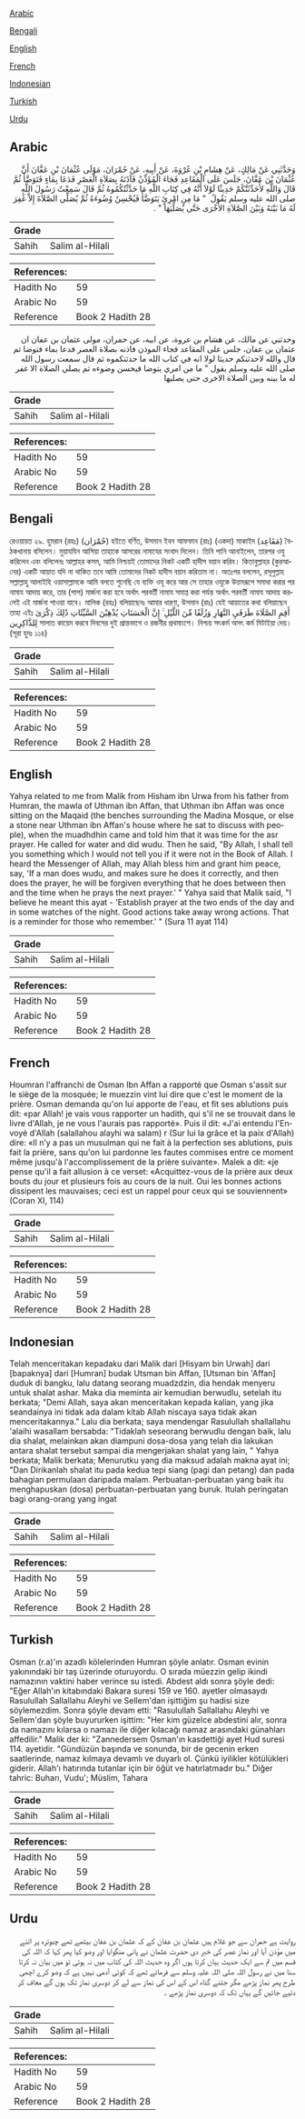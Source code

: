 [Arabic](#arabic)

[Bengali](#bengali)

[English](#english)

[French](#french)

[Indonesian](#indonesian)

[Turkish](#turkish)

[Urdu](#urdu)

## Arabic


<div dir="rtl" lang="ar" style={{fontSize:'larger',backgroundColor:'#f8f9fa',padding:20}}>
وَحَدَّثَنِي عَنْ مَالِكٍ، عَنْ هِشَامِ بْنِ عُرْوَةَ، عَنْ أَبِيهِ، عَنْ حُمْرَانَ، مَوْلَى عُثْمَانَ بْنِ عَفَّانَ أَنَّ عُثْمَانَ بْنَ عَفَّانَ، جَلَسَ عَلَى الْمَقَاعِدِ فَجَاءَ الْمُؤَذِّنُ فَآذَنَهُ بِصَلاَةِ الْعَصْرِ فَدَعَا بِمَاءٍ فَتَوَضَّأَ ثُمَّ قَالَ وَاللَّهِ لأُحَدِّثَنَّكُمْ حَدِيثًا لَوْلاَ أَنَّهُ فِي كِتَابِ اللَّهِ مَا حَدَّثْتُكُمُوهُ ثُمَّ قَالَ سَمِعْتُ رَسُولَ اللَّهِ صلى الله عليه وسلم يَقُولُ ‏ "‏ مَا مِنِ امْرِئٍ يَتَوَضَّأُ فَيُحْسِنُ وُضُوءَهُ ثُمَّ يُصَلِّي الصَّلاَةَ إِلاَّ غُفِرَ لَهُ مَا بَيْنَهُ وَبَيْنَ الصَّلاَةِ الأُخْرَى حَتَّى يُصَلِّيَهَا ‏"‏ ‏.‏
</div>
<div style={{backgroundColor:'#f8f9fa',padding:20, marginBottom: 10}}><table> <thead> <tr> <th>Grade</th> <th></th> </tr> </thead> <tbody> <tr><td>Sahih</td><td>Salim al-Hilali</td></tr></tbody></table><table> <thead> <tr> <th>References:</th> <th></th> </tr> </thead> <tbody><tr><td>Hadith No</td><td>59</td></tr><tr><td>Arabic No</td><td>59</td></tr><tr><td>Reference</td><td>Book 2 Hadith 28</td></tr></tbody></table></div>


<div dir="rtl" lang="ar" style={{fontSize:'larger',backgroundColor:'#f8f9fa',padding:20}}>
وحدثني عن مالك، عن هشام بن عروة، عن ابيه، عن حمران، مولى عثمان بن عفان ان عثمان بن عفان، جلس على المقاعد فجاء الموذن فاذنه بصلاة العصر فدعا بماء فتوضا ثم قال والله لاحدثنكم حديثا لولا انه في كتاب الله ما حدثتكموه ثم قال سمعت رسول الله صلى الله عليه وسلم يقول " ما من امري يتوضا فيحسن وضوءه ثم يصلي الصلاة الا غفر له ما بينه وبين الصلاة الاخرى حتى يصليها
</div>
<div style={{backgroundColor:'#f8f9fa',padding:20, marginBottom: 10}}><table> <thead> <tr> <th>Grade</th> <th></th> </tr> </thead> <tbody> <tr><td>Sahih</td><td>Salim al-Hilali</td></tr></tbody></table><table> <thead> <tr> <th>References:</th> <th></th> </tr> </thead> <tbody><tr><td>Hadith No</td><td>59</td></tr><tr><td>Arabic No</td><td>59</td></tr><tr><td>Reference</td><td>Book 2 Hadith 28</td></tr></tbody></table></div>

## Bengali


<div dir="ltr" lang="bn" style={{fontSize:'larger',backgroundColor:'#f8f9fa',padding:20}}>
রেওয়ায়ত ২৯. হুমরান (রহঃ) (حُمْرَان) হইতে বর্ণিত, উসমান ইবন আফফান (রাঃ) (একদা) মাকাইদ (مَقَاعِد) বৈঠকখানায় বসিলেন। মুয়াযযিন আসিয়া তাহাকে আসরের নামাযের সংবাদ দিলেন। তিনি পানি আনাইলেন, তারপর ওযু করিলেন এবং বলিলেনঃ আল্লাহর কসম, আমি নিশ্চয়ই তোমাদের নিকট একটি হাদীস বয়ান করিব। কিতাবুল্লাহর (কুরআনের) একটি আয়াত যদি না থাকিত তবে আমি তোমাদের নিকট হাদীস বয়ান করিতাম না। অতঃপর বললেন, রসূলুল্লাহ সল্লাল্লাহু আলাইহি ওয়াসাল্লামকে আমি বলতে শুনেছি যে ব্যক্তি ওযূ করে আর সে তাহার ওযূকে উত্তমরূপে সমাধা করার পর নামায আদায় করে, তার (পাপ) মার্জনা করা হবে অর্থাৎ পরবর্তী নামায সমাপ্ত করা পর্যন্ত অর্থাৎ পরবর্তী নামায আদায় করলেই এই মার্জনা পাওয়া যাবে। মালিক (রহঃ) বলিয়াছেনঃ আমার ধারণা, উসমান (রাঃ) যেই আয়াতের কথা বলিয়াছেন তাহা এইঃ أَقِمِ الصَّلَاةَ طَرَفَيِ النَّهَارِ وَزُلَفًا مِّنَ اللَّيْلِ ۚ إِنَّ الْحَسَنَاتِ يُذْهِبْنَ السَّيِّئَاتِ ذَٰلِكَ ذِكْرَىٰ لِلذَّاكِرِين সালাত কায়েম করবে দিবসের দুই প্রান্তভাগে ও রজনীর প্রথমাংশে। নিশ্চয় সৎকর্ম অসৎ কর্ম মিটাইয়া দেয়। (সূরা হুদঃ ১১৪)
</div>
<div style={{backgroundColor:'#f8f9fa',padding:20, marginBottom: 10}}><table> <thead> <tr> <th>Grade</th> <th></th> </tr> </thead> <tbody> <tr><td>Sahih</td><td>Salim al-Hilali</td></tr></tbody></table><table> <thead> <tr> <th>References:</th> <th></th> </tr> </thead> <tbody><tr><td>Hadith No</td><td>59</td></tr><tr><td>Arabic No</td><td>59</td></tr><tr><td>Reference</td><td>Book 2 Hadith 28</td></tr></tbody></table></div>

## English


<div dir="ltr" lang="en" style={{fontSize:'larger',backgroundColor:'#f8f9fa',padding:20}}>
Yahya related to me from Malik from Hisham ibn Urwa from his father from Humran, the mawla of Uthman ibn Affan, that Uthman ibn Affan was once sitting on the Maqaid (the benches surrounding the Madina Mosque, or else a stone near Uthman ibn Affan's house where he sat to discuss with people), when the muadhdhin came and told him that it was time for the asr prayer. He called for water and did wudu. Then he said, "By Allah, I shall tell you something which I would not tell you if it were not in the Book of Allah. I heard the Messenger of Allah, may Allah bless him and grant him peace, say, 'If a man does wudu, and makes sure he does it correctly, and then does the prayer, he will be forgiven everything that he does between then and the time when he prays the next prayer.' " Yahya said that Malik said, "I believe he meant this ayat - 'Establish prayer at the two ends of the day and in some watches of the night. Good actions take away wrong actions. That is a reminder for those who remember.' " (Sura 11 ayat 114)
</div>
<div style={{backgroundColor:'#f8f9fa',padding:20, marginBottom: 10}}><table> <thead> <tr> <th>Grade</th> <th></th> </tr> </thead> <tbody> <tr><td>Sahih</td><td>Salim al-Hilali</td></tr></tbody></table><table> <thead> <tr> <th>References:</th> <th></th> </tr> </thead> <tbody><tr><td>Hadith No</td><td>59</td></tr><tr><td>Arabic No</td><td>59</td></tr><tr><td>Reference</td><td>Book 2 Hadith 28</td></tr></tbody></table></div>

## French


<div dir="ltr" lang="fr" style={{fontSize:'larger',backgroundColor:'#f8f9fa',padding:20}}>
Houmran l'affranchi de Osman Ibn Affan a rapporté que Osman s'assit sur le siège de la mosquée; le muezzin vint lui dire que c'est le moment de la prière. Osman demanda qu'on lui apporte de l'eau, et fit ses ablutions puis dit: «par Allah! je vais vous rapporter un hadith, qui s'il ne se trouvait dans le livre d'Allah, je ne vous l'aurais pas rapporté». Puis il dit: «J'ai entendu l'Envoyé d'Allah (salallahou alayhi wa salam) r (Sur lui la grâce et la paix d'Allah) dire: «Il n’y a pas un musulman qui ne fait à la perfection ses ablutions, puis fait la prière, sans qu'on lui pardonne les fautes commises entre ce moment même jusqu'à l'accomplissement de la prière suivante». Malek a dit: «je pense qu'il a fait allusion à ce verset: «Acquittez-vous de la prière aux deux bouts du jour et plusieurs fois au cours de la nuit. Oui les bonnes actions dissipent les mauvaises; ceci est un rappel pour ceux qui se souviennent» (Coran XI, 114)
</div>
<div style={{backgroundColor:'#f8f9fa',padding:20, marginBottom: 10}}><table> <thead> <tr> <th>Grade</th> <th></th> </tr> </thead> <tbody> <tr><td>Sahih</td><td>Salim al-Hilali</td></tr></tbody></table><table> <thead> <tr> <th>References:</th> <th></th> </tr> </thead> <tbody><tr><td>Hadith No</td><td>59</td></tr><tr><td>Arabic No</td><td>59</td></tr><tr><td>Reference</td><td>Book 2 Hadith 28</td></tr></tbody></table></div>

## Indonesian


<div dir="ltr" lang="id" style={{fontSize:'larger',backgroundColor:'#f8f9fa',padding:20}}>
Telah menceritakan kepadaku dari Malik dari [Hisyam bin Urwah] dari [bapaknya] dari [Humran] budak Utsman bin Affan, [Utsman bin 'Affan] duduk di bangku, lalu datang seorang muadzdzin, dia hendak menyeru untuk shalat ashar. Maka dia meminta air kemudian berwudlu, setelah itu berkata; "Demi Allah, saya akan menceritakan kepada kalian, yang jika seandainya ini tidak ada dalam kitab Allah niscaya saya tidak akan menceritakannya." Lalu dia berkata; saya mendengar Rasulullah shallallahu 'alaihi wasallam bersabda: "Tidaklah seseorang berwudlu dengan baik, lalu dia shalat, melainkan akan diampuni dosa-dosa yang telah dia lakukan antara shalat tersebut sampai dia mengerjakan shalat yang lain, " Yahya berkata; Malik berkata; Menurutku yang dia maksud adalah makna ayat ini; "Dan Dirikanlah shalat itu pada kedua tepi siang (pagi dan petang) dan pada bahagian permulaan daripada malam. Perbuatan-perbuatan yang baik itu menghapuskan (dosa) perbuatan-perbuatan yang buruk. Itulah peringatan bagi orang-orang yang ingat
</div>
<div style={{backgroundColor:'#f8f9fa',padding:20, marginBottom: 10}}><table> <thead> <tr> <th>Grade</th> <th></th> </tr> </thead> <tbody> <tr><td>Sahih</td><td>Salim al-Hilali</td></tr></tbody></table><table> <thead> <tr> <th>References:</th> <th></th> </tr> </thead> <tbody><tr><td>Hadith No</td><td>59</td></tr><tr><td>Arabic No</td><td>59</td></tr><tr><td>Reference</td><td>Book 2 Hadith 28</td></tr></tbody></table></div>

## Turkish


<div dir="ltr" lang="tr" style={{fontSize:'larger',backgroundColor:'#f8f9fa',padding:20}}>
Osman (r.a)'ın azadlı kölelerinden Humran şöyle anlatır. Osman evinin yakınındaki bir taş üzerinde oturuyordu. O sırada müezzin gelip ikindi namazının vaktini haber verince su istedi. Abdest aldı sonra şöyle dedi: "Eğer Allah'ın kitabındaki Bakara suresi 159 ve 160. ayetler olmasaydı Rasulullah Sallallahu Aleyhi ve Sellem'dan işittiğim şu hadisi size söylemezdim. Sonra şöyle devam etti: "Rasulullah Sallallahu Aleyhi ve Sellem'dan şöyle buyururken işittim: "Her kim güzelce abdestini alır, sonra da namazını kılarsa o namazı ile diğer kılacağı namaz arasındaki günahları affedilir." Malik der ki: "Zannedersem Osman'ın kasdettiği ayet Hud suresi 114. ayetidir. "Gündüzün başında ve sonunda, bir de gecenin erken saatlerinde, namaz kılmaya devamlı ve duyarlı ol. Çünkü iyilikler kötülükleri giderir. Allah'ı hatırında tutanlar için bir öğüt ve hatırlatmadır bu." Diğer tahric: Buharı, Vudu'; Müslim, Tahara
</div>
<div style={{backgroundColor:'#f8f9fa',padding:20, marginBottom: 10}}><table> <thead> <tr> <th>Grade</th> <th></th> </tr> </thead> <tbody> <tr><td>Sahih</td><td>Salim al-Hilali</td></tr></tbody></table><table> <thead> <tr> <th>References:</th> <th></th> </tr> </thead> <tbody><tr><td>Hadith No</td><td>59</td></tr><tr><td>Arabic No</td><td>59</td></tr><tr><td>Reference</td><td>Book 2 Hadith 28</td></tr></tbody></table></div>

## Urdu


<div dir="rtl" lang="ur" style={{fontSize:'larger',backgroundColor:'#f8f9fa',padding:20}}>
روایت ہے حمران سے جو غلام ہیں عثمان بن عفان کے کہ عثمان بن عفان بیٹھے تھے چبوترہ پر اتنے میں مؤذن آیا اور نماز عصر کی خبر دی حضرت عثمان نے پانی منگوایا اور وضو کیا پھر کہا کہ اللہ کی قسم میں تم سے ایک حدیث بیان کرتا ہوں اگر وہ حدیث اللہ کی کتاب میں نہ ہوتی تو میں بیان نہ کرتا سنا میں نے رسول اللہ صلی اللہ علیہ وسلم سے فرماتے تھے کہ کوئی آدمی نہیں ہے کہ وضو کرے اچھی طرح پھر نماز پڑھے مگر جتنے گناہ اس کے اس کی نماز سے لے کر دوسری نماز تک ہوں گے معاف کر دئیے جائیں گے یہاں تک کہ دوسری نماز پڑھے ۔
</div>
<div style={{backgroundColor:'#f8f9fa',padding:20, marginBottom: 10}}><table> <thead> <tr> <th>Grade</th> <th></th> </tr> </thead> <tbody> <tr><td>Sahih</td><td>Salim al-Hilali</td></tr></tbody></table><table> <thead> <tr> <th>References:</th> <th></th> </tr> </thead> <tbody><tr><td>Hadith No</td><td>59</td></tr><tr><td>Arabic No</td><td>59</td></tr><tr><td>Reference</td><td>Book 2 Hadith 28</td></tr></tbody></table></div>